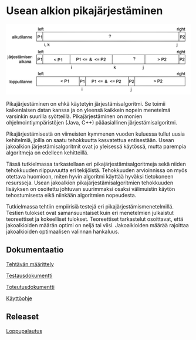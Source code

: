 # Usean alkion pikajärjestäminen

<img src="dokumentaatio/png/dualpivot.png" width="750">

Pikajärjestäminen on ehkä käytetyin järjestämisalgoritmi. Se toimii kaikenlaisen datan kanssa ja on yleensä kaikkein nopein menetelmä varsinkin suurilla syötteillä. Pikajärjestäminen on monien ohjelmointiympäristöjen (Java, C++) pääasiallinen järjestämisalgoritmi.

Pikajärjestämisestä on viimeisten kymmenen vuoden kuluessa tullut uusia kehitelmiä, joilla on saatu tehokkuutta kasvatettua entisestään. Usean jakoalkion järjestämisalgoritmit ovat jo yleisessä käytössä, mutta parempia algoritmeja on edelleen kehitteillä.

Tässä tutkielmassa tarkastellaan eri pikajärjestämisalgoritmeja sekä niiden tehokkuuden riippuvuutta eri tekijöistä. Tehokkuuden arvioinnissa on myös otettava huomioon, miten hyvin algoritmi käyttää hyväksi tietokoneen resursseja. Usean jakoalkion pikajärjestämisalgoritmien tehokkuuden lisäyksen on osoitettu johtuvan suurimmaksi osaksi välimuistin käytön tehostumisesta eikä niinkään algoritmien nopeudesta.

Tutkielmassa tehtiin empiirisiä testejä eri pikajärjestämismenetelmillä. Testien tulokset ovat samansuuntaiset kuin eri menetelmien julkaistut teoreettiset ja kokeelliset tulokset. Teoreettiset tarkastelut osoittavat, että jakoalkioiden määrän optimi on neljä tai viisi. Jakoalkioiden määrää rajoittaa jakoalkioiden optimaalisen valinnan hankaluus.

## Dokumentaatio

[Tehtävän määrittely](https://github.com/lautanal/quicksort/blob/master/dokumentaatio/maarittelydokumentti.md)

[Testausdokumentti](https://github.com/lautanal/quicksort/blob/master/dokumentaatio/testausdokumentti.md)

[Toteutusdokumentti](https://github.com/lautanal/quicksort/blob/master/dokumentaatio/toteutusdokumentti.md)

[Käyttöohje](https://github.com/lautanal/quicksort/blob/master/dokumentaatio/kayttoohje.md)

## Releaset

[Loppupalautus](https://github.com/lautanal/quicksort/releases/tag/Final)

